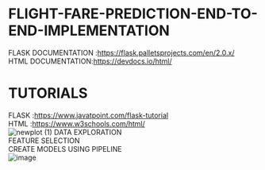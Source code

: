 # FLIGHT-FARE-PREDICTION-END-TO-END-IMPLEMENTATION
FLASK DOCUMENTATION :https://flask.palletsprojects.com/en/2.0.x/ <br>
HTML DOCUMENTATION:https://devdocs.io/html/<br>
# TUTORIALS
FLASK :https://www.javatpoint.com/flask-tutorial<br>
HTML :https://www.w3schools.com/html/<br>
![newplot (1)](https://user-images.githubusercontent.com/47810389/122585222-e3b6e800-d078-11eb-89cc-bb6396802180.png)
DATA EXPLORATION<br>
FEATURE SELECTION<br>
CREATE MODELS USING PIPELINE<br>
![image](https://user-images.githubusercontent.com/47810389/122585693-650e7a80-d079-11eb-8280-92d09c60c87c.png)
